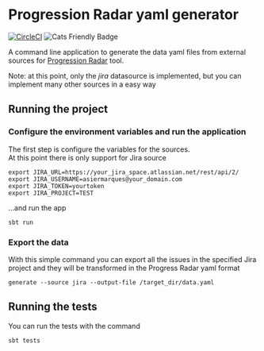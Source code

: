 # Progression Radar yaml generator

[![CircleCI](https://circleci.com/gh/asiermarques/progression-radar-yaml-generator.svg?style=svg)](https://circleci.com/gh/asiermarques/progression-radar-yaml-generator)  ![Cats Friendly Badge](https://typelevel.org/cats/img/cats-badge-tiny.png) 

A command line application to generate the data yaml files from external sources for [Progression Radar](https://github.com/asiermarques/progression-radar) tool.

Note: at this point, only the *jira* datasource is implemented, but you can implement many other sources in a easy way

## Running the project

### Configure the environment variables and run the application

The first step is configure the variables for the sources.  
At this point there is only support for Jira source  

```
export JIRA_URL=https://your_jira_space.atlassian.net/rest/api/2/
export JIRA_USERNAME=asiermarques@your_domain.com
export JIRA_TOKEN=yourtoken
export JIRA_PROJECT=TEST
```

...and run the app

```
sbt run
```

### Export the data

With this simple command you can export all the issues in the specified Jira project and they will be transformed in the Progress Radar yaml format
```
generate --source jira --output-file /target_dir/data.yaml
```

## Running the tests

You can run the tests with the command

```
sbt tests
```